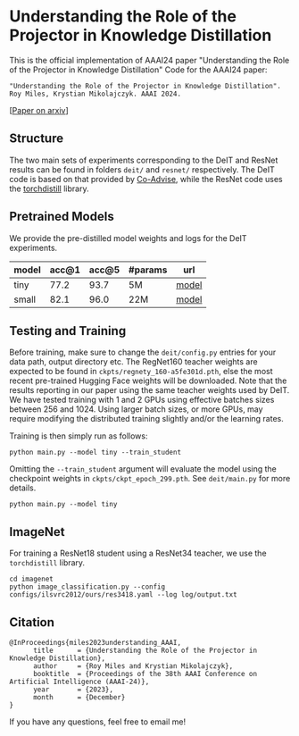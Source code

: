 # Understanding the Role of the Projector in Knowledge Distillation
This is the official implementation of AAAI24 paper "Understanding the Role of the Projector in Knowledge Distillation"
Code for the AAAI24 paper:

```text
"Understanding the Role of the Projector in Knowledge Distillation".
Roy Miles, Krystian Mikolajczyk. AAAI 2024.
```
[[Paper on arxiv](https://arxiv.org/abs/2303.11098)]

## Structure

The two main sets of experiments corresponding to the DeIT and ResNet results can be found in folders `deit/` and `resnet/` respectively. The DeIT code is based on that provided by [Co-Advise](https://github.com/OliverRensu/co-advise), while the ResNet code uses the [torchdistill](https://github.com/yoshitomo-matsubara/torchdistill) library.


## Pretrained Models

We provide the pre-distilled model weights and logs for the DeIT experiments.

| model | acc@1 | acc@5 | #params | url |
| --- | --- | --- | --- | --- |
| tiny | 77.2 | 93.7 | 5M | [model](https://drive.google.com/drive/folders/1X8U2EA1gGtJ1RugbjUw6GM0-BGtEZ-LO?usp=drive_link) |
| small | 82.1 | 96.0 | 22M| [model](https://drive.google.com/drive/folders/1e6i7Aq_cKEMrGRuLP_9gt7LzcAQbeO0F?usp=drive_link) |

## Testing and Training

Before training, make sure to change the `deit/config.py` entries for your data path, output directory etc. The RegNet160 teacher weights are expected to be found in `ckpts/regnety_160-a5fe301d.pth`, else the most recent pre-trained Hugging Face weights will be downloaded. Note that the results reporting in our paper using the same teacher weights used by DeIT. We have tested training with 1 and 2 GPUs using effective batches sizes between 256 and 1024. Using larger batch sizes, or more GPUs, may require modifying the distributed training slightly and/or the learning rates.

Training is then simply run as follows:
```
python main.py --model tiny --train_student
```

Omitting the `--train_student` argument will evaluate the model using the checkpoint weights in `ckpts/ckpt_epoch_299.pth`. See `deit/main.py` for more details. 
```
python main.py --model tiny
```

## ImageNet

For training a ResNet18 student using a ResNet34 teacher, we use the `torchdistill` library.
```
cd imagenet
python image_classification.py --config configs/ilsvrc2012/ours/res3418.yaml --log log/output.txt
```

## Citation
```
@InProceedings{miles2023understanding_AAAI,
      title      = {Understanding the Role of the Projector in Knowledge Distillation}, 
      author     = {Roy Miles and Krystian Mikolajczyk},
      booktitle  = {Proceedings of the 38th AAAI Conference on Artificial Intelligence (AAAI-24)},
      year       = {2023},
      month      = {December}
}
```

If you have any questions, feel free to email me! 